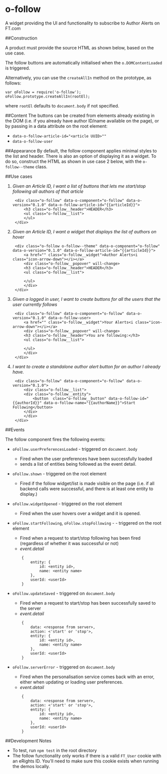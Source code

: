 o-follow
========

A widget providing the UI and functionality to subscribe to Author Alerts on FT.com

##Construction

A product must provide the source HTML as shown below, based on the use case. 

The follow buttons are automatically initialised when the `o.DOMContentLoaded` is triggered.

Alternatively, you can use the `createAllIn` method on the prototype, as follows:

	var oFollow = require('o-follow');
	oFollow.prototype.createAllIn(rootEl);

where `rootEl` defaults to `document.body` if not specified.

##Content
The buttons can be created from elements already existing in the DOM (i.e. if you already have author ID/name available on the page), or by passing in a data attribute on the root element:

* `data-o-follow-article-id="<article UUID>""`
* `data-o-follow-user`

##Appearance
By default, the follow component applies minimal styles to the list and header. There is also an option of displaying it as a widget. To do so, construct the HTML as shown in use case 2 below, with the `o-follow--theme` class.


##Use cases

1. *Given an Article ID, I want a list of buttons that lets me start/stop following all authors of that article*

		<div class="o-follow" data-o-component="o-follow" data-o-version="0.1.0" data-o-follow-article-id="{{articleId}}">
			<h3 class="o-follow__header">HEADER</h3>
			<ul class="o-follow__list">
			</ul>
		</div>
		
1. *Given an Article ID, I want a widget that displays the list of authors on hover*

		<div class="o-follow o-follow--theme" data-o-component="o-follow" data-o-version="0.1.0" data-o-follow-article-id="{{articleId}}">
			<a href="" class="o-follow__widget">Author Alerts<i class="icon-arrow-down"></i></a>
			<div class="o-follow__popover" will-change>
			<h3 class="o-follow__header">HEADER</h3>
			<ul class="o-follow__list">

			</ul>
			</div>
		</div>

2. *Given a logged in user, I want to create buttons for all the users that the user currently follows*

		<div class="o-follow" data-o-component="o-follow" data-o-version="0.1.0" data-o-follow-user>
			<a href="" class="o-follow__widget">Your Alerts<i class="icon-arrow-down"></i></a>
			<div class="o-follow__popover" will-change>
			<h3 class="o-follow__header">You are following:</h3>
			<ul class="o-follow__list">

			</ul>
			</div>
		</div>

3. *I want to create a standalone author alert button for an author I already have.*


		<div class="o-follow" data-o-component="o-follow" data-o-version="0.1.0">
			<div class="o-follow__list">
			<div class="o-follow__entity">
				<button  class="o-follow__button" data-o-follow-id="{{authorId}}" data-o-follow-name="{{authorName}}">Start Following</button> 
			</div>
			</div>
		</div>


##Events

The follow component fires the following events:

* `oFollow.userPreferencesLoaded` - triggered on `document.body`
	* Fired when the user preferences have been successfully loaded
	* sends a list of entities being followed as the event detail.

* `oFollow.shown` - triggered on the root element
	* Fired if the follow widget/list is made visible on the page (i.e. if all backend calls 
		were successful, and there is at least one entity to display.)

* `oFollow.widgetOpened` - triggered on the root element 
	* Fired when the user hovers over a widget and it is opened.

* `oFollow.startFollowing`, `oFollow.stopFollowing` - - triggered on the root element
	* Fired when a request to start/stop following has been fired (regardless of whether it was successful or not)
	* _event.detail_ 
	
	```
		{
			entity: {
				id: <entity id>,
				name: <entity name>
			},
			userId: <userId>
	 	}
	 ```


* `oFollow.updateSaved` - triggered on `document.body`
	* Fired when a request to start/stop has been successfully saved to the server
	* _event.detail_ 
	
	```
		{
			data: <response from server>,
			action: <'start' or 'stop'>,
			entity: {
				id: <entity id>,
				name: <entity name>
			},
			userId: <userId>
	 	}
	 ```
	 

* `oFollow.serverError` - triggered on `document.body`
	* Fired when the personalisation service comes back with an error, either when updating or loading user preferences.
	* _event.detail_ 
	
	```
		{
			data: <response from server>,
			action: <'start' or 'stop'>,
			entity: {
				id: <entity id>,
				name: <entity name>
			},
			userId: <userId>
	 	}
	 ```

##Development Notes

* To test, run `npm test` in the root directory
* The follow functionality only works if there is a valid `FT_User` cookie with an eRights ID. You'll need to make sure this cookie exists when running the demos locally.
	 	 